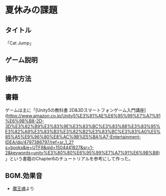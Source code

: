 # 夏休みの課題

 ## タイトル
 「Cat Jump」
 
 ## ゲーム説明
 
 ## 操作方法
 
 ## 書籍
 
 ゲームは主に「[Unity5の教科書 2D&3Dスマートフォンゲーム入門講座] (https://www.amazon.co.jp/Unity5%E3%81%AE%E6%95%99%E7%A7%91%E6%9B%B8-2D-3D%E3%82%B9%E3%83%9E%E3%83%BC%E3%83%88%E3%83%95%E3%82%A9%E3%83%B3%E3%82%B2%E3%83%BC%E3%83%A0%E5%85%A5%E9%96%80%E8%AC%9B%E5%BA%A7-Entertainment-IDEA/dp/4797386797/ref=sr_1_2?s=books&ie=UTF8&qid=1504441827&sr=1-2&keywords=unity%E3%80%80%E6%95%99%E7%A7%91%E6%9B%B8)」という書籍のChapter6のチュートリアルを参考にして作った。

 
 ## BGM.効果音
 
  - [魔王魂](http://maoudamashii.jokersounds.com/)より
 
 
 
 
 
 
 

